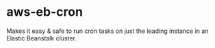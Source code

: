 # aws-eb-cron
Makes it easy &amp; safe to run cron tasks on just the leading instance in an Elastic Beanstalk cluster.
